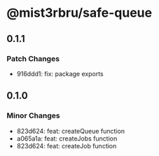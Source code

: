 # @mist3rbru/safe-queue

## 0.1.1

### Patch Changes

- 916ddd1: fix: package exports

## 0.1.0

### Minor Changes

- 823d624: feat: createQueue function
- a065a1a: feat: createJobs function
- 823d624: feat: createJob function
